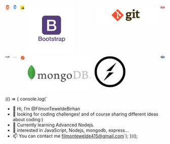 <style>
      img {
        max-width: 200px; /* Set the maximum width of the image */
        width: 100px;
        margin: 0;
        height: auto; /* Maintain the aspect ratio */
      }
    </style>

<div
      style="display: grid; grid-template-columns: repeat(6, 1fr); gap: 10px"
    >
      <img src="images/html.png" alt="Image 1" style="max-width: 100%" />
      <img src="images/css.png" alt="Image 2" style="max-width: 100%" />
      <img src="images/javascript.png" alt="Image 3" style="max-width: 100%" />
      <img
        src="images/bootstrap.png"
        alt="Image 4"
        style="width: 150px"
        style="max-width: 100%"
      />
      <img
        src="images/git.png"
        style="width: 200px"
        alt="Image 5"
        style="max-width: 100%"
      />
      <img src="images/npm.png" alt="Image 6" style="max-width: 100%" />
      <img src="images/nodejs.png" alt="Image 7" style="max-width: 100%" />
      <img src="images/express.png" alt="Image 8" style="max-width: 100%" />
      <img src="images/postman.png" alt="Image 9" style="max-width: 100%" />
      <img src="images/mongodb.png" alt="mongodb image" style="width: 200px" />
      <img src="images/socket.io.png" alt="Image 10" style="max-width: 100%" />
      <img src="images/php.png" alt="Image 11" style="max-width: 100%" />
    </div>

(() => {
console.log(`

- 👋 Hi, I’m @FilmonTeweldeBirhan
- 👀 looking for coding challenges! and of course sharing different ideas about coding:)
- 🌱 Currently learning Advanced Nodejs.
- 💞️ interested in JavaScript, Nodejs, mongodb, express...
- 📫 You can contact me filmontewelde415@gmail.com`);
  })();
